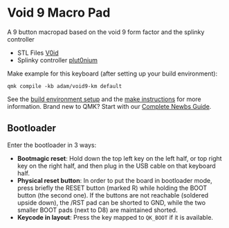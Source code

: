 # Void 9 Macro Pad

A 9 button macropad based on the void 9 form factor and the splinky controller

* STL Files [V0id](https://www.thingiverse.com/thing:4222157)
* Splinky controller [plut0nium](https://github.com/plut0nium/0xB2)

Make example for this keyboard (after setting up your build environment):

    qmk compile -kb adam/void9-km default

See the [build environment setup](https://docs.qmk.fm/#/getting_started_build_tools) and the [make instructions](https://docs.qmk.fm/#/getting_started_make_guide) for more information. Brand new to QMK? Start with our [Complete Newbs Guide](https://docs.qmk.fm/#/newbs).

## Bootloader

Enter the bootloader in 3 ways:

* **Bootmagic reset**: Hold down the top left key on the left half, or top right key on the right half, and then plug in the USB cable on that keyboard half.
* **Physical reset button**: In order to put the board in bootloader mode, press briefly the RESET button (marked R) while holding the BOOT button (the second one). If the buttons are not reachable (soldered upside down), the /RST pad can be shorted to GND, while the two smaller BOOT pads (next to D8) are maintained shorted.
* **Keycode in layout**: Press the key mapped to `QK_BOOT` if it is available.
